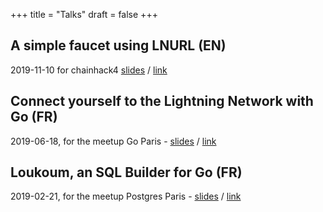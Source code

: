 +++
title = "Talks"
draft = false
+++

## A simple faucet using LNURL (EN)
2019-11-10 for chainhack4
[slides](/slides/2019-11-10-chainhack4) /
[link](https://blockchain-hackathon.com/)

## Connect yourself to the Lightning Network with Go (FR)
2019-06-18, for the meetup Go Paris -
[slides](/slides/2019-06-18-meetup-go-paris) /
[link](https://www.meetup.com/fr-FR/Golang-Paris/events/262210434/)

## Loukoum, an SQL Builder for Go (FR)
2019-02-21, for the meetup Postgres Paris -
[slides](https://github.com/novln/loukoum-pgmeetup) /
[link](https://www.meetup.com/fr-FR/PostgreSQL-User-Group-Paris/events/258592000/)

